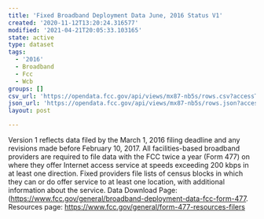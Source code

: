 ```yaml
---
title: 'Fixed Broadband Deployment Data June, 2016 Status V1'
created: '2020-11-12T13:20:24.316577'
modified: '2021-04-21T20:05:33.103165'
state: active
type: dataset
tags:
  - '2016'
  - Broadband
  - Fcc
  - Wcb
groups: []
csv_url: 'https://opendata.fcc.gov/api/views/mx87-nb5s/rows.csv?accessType=DOWNLOAD'
json_url: 'https://opendata.fcc.gov/api/views/mx87-nb5s/rows.json?accessType=DOWNLOAD'
layout: post

---
```

Version 1 reflects data filed by the March 1, 2016 filing deadline and any revisions made before February 10, 2017. All facilities-based broadband providers are required to file data with the FCC twice a year (Form 477) on where they offer Internet access service at speeds exceeding 200 kbps in at least one direction. Fixed providers file lists of census blocks in which they can or do offer service to at least one location, with additional information about the service. Data Download Page: (https://www.fcc.gov/general/broadband-deployment-data-fcc-form-477. Resources page: https://www.fcc.gov/general/form-477-resources-filers
